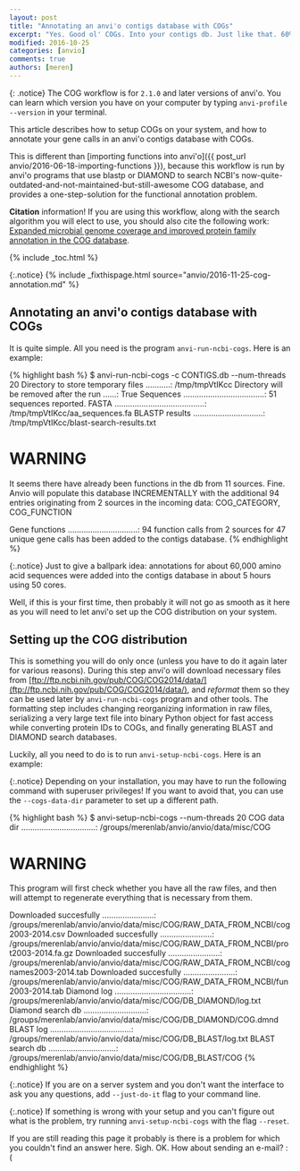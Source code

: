 ```yaml
---
layout: post
title: "Annotating an anvi'o contigs database with COGs"
excerpt: "Yes. Good ol' COGs. Into your contigs db. Just like that. 60% of the time, every time."
modified: 2016-10-25
categories: [anvio]
comments: true
authors: [meren]
---
```


{: .notice}
The COG workflow is for `2.1.0` and later versions of anvi'o. You can learn which version you have on your computer by typing `anvi-profile --version` in your terminal.

This article describes how to setup COGs on your system, and how to annotate your gene calls in an anvi'o contigs database with COGs.

This is different than [importing functions into anvi'o]({{ post_url anvio/2016-06-18-importing-functions }}), because this workflow is run by anvi'o programs that use blastp or DIAMOND to search NCBI's now-quite-outdated-and-not-maintained-but-still-awesome COG database, and provides a one-step-solution for the functional annotation problem.

**Citation** information! If you are using this workflow, along with the search algorithm you will elect to use, you should also cite the following work: [Expanded microbial genome coverage and improved protein family annotation in the COG database](https://www.ncbi.nlm.nih.gov/pmc/articles/PMC4383993/).

{% include _toc.html %}

{:.notice}
{% include _fixthispage.html source="anvio/2016-11-25-cog-annotation.md" %}

## Annotating an anvi'o contigs database with COGs

It is quite simple. All you need is the program `anvi-run-ncbi-cogs`. Here is an example:

{% highlight bash %}
$ anvi-run-ncbi-cogs -c CONTIGS.db --num-threads 20
Directory to store temporary files ...........: /tmp/tmpVtIKcc
Directory will be removed after the run ......: True
Sequences ....................................: 51 sequences reported.
FASTA ........................................: /tmp/tmpVtIKcc/aa_sequences.fa
BLASTP results ...............................: /tmp/tmpVtIKcc/blast-search-results.txt

WARNING
===============================================
It seems there have already been functions in the db from 11 sources. Fine.
Anvio will populate this database INCREMENTALLY with the additional 94 entries
originating from 2 sources in the incoming data: COG_CATEGORY, COG_FUNCTION

Gene functions ...............................: 94 function calls from 2 sources for 47 unique gene calls has been added to the contigs database.
{% endhighlight %}

{:.notice}
Just to give a ballpark idea: annotations for about 60,000 amino acid sequences were added into the contigs database in about 5 hours using 50 cores.

Well, if this is your first time, then probably it will not go as smooth as it here as you will need to let anvi'o set up the COG distribution on your system.


## Setting up the COG distribution

This is something you will do only once (unless you have to do it again later for various reasons). During this step anvi'o will download necessary files from [ftp://ftp.ncbi.nih.gov/pub/COG/COG2014/data/](ftp://ftp.ncbi.nih.gov/pub/COG/COG2014/data/), and *reformat* them so they can be used later by `anvi-run-ncbi-cogs` program and other tools. The formatting step includes changing reorganizing information in raw files, serializing a very large text file into binary Python object for fast access while converting protein IDs to COGs, and finally generating BLAST and DIAMOND search databases.

Luckily, all you need to do is to run `anvi-setup-ncbi-cogs`. Here is an example:

{:.notice}
Depending on your installation, you may have to run the following command with superuser privileges! If you want to avoid that, you can use the `--cogs-data-dir` parameter to set up a different path.

{% highlight bash %}
$ anvi-setup-ncbi-cogs --num-threads 20
COG data dir .................................: /groups/merenlab/anvio/anvio/data/misc/COG

WARNING
===============================================
This program will first check whether you have all the raw files, and then will
attempt to regenerate everything that is necessary from them.

Downloaded succesfully .......................: /groups/merenlab/anvio/anvio/data/misc/COG/RAW_DATA_FROM_NCBI/cog2003-2014.csv
Downloaded succesfully .......................: /groups/merenlab/anvio/anvio/data/misc/COG/RAW_DATA_FROM_NCBI/prot2003-2014.fa.gz
Downloaded succesfully .......................: /groups/merenlab/anvio/anvio/data/misc/COG/RAW_DATA_FROM_NCBI/cognames2003-2014.tab
Downloaded succesfully .......................: /groups/merenlab/anvio/anvio/data/misc/COG/RAW_DATA_FROM_NCBI/fun2003-2014.tab
Diamond log ..................................: /groups/merenlab/anvio/anvio/data/misc/COG/DB_DIAMOND/log.txt
Diamond search db ............................: /groups/merenlab/anvio/anvio/data/misc/COG/DB_DIAMOND/COG.dmnd
BLAST log ....................................: /groups/merenlab/anvio/anvio/data/misc/COG/DB_BLAST/log.txt
BLAST search db ..............................: /groups/merenlab/anvio/anvio/data/misc/COG/DB_BLAST/COG
{% endhighlight %}

{:.notice}
If you are on a server system and you don't want the interface to ask you any questions, add `--just-do-it` flag to your command line.

{:.notice}
If something is wrong with your setup and you can't figure out what is the problem, try running `anvi-setup-ncbi-cogs` with the flag `--reset`.

If you are still reading this page it probably is there is a problem for which you couldn't find an answer here. Sigh. OK. How about sending an e-mail? :(
